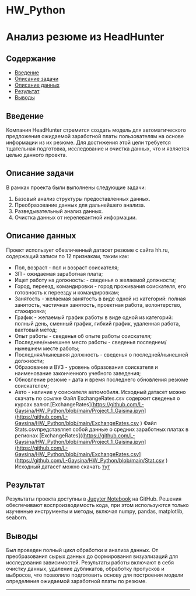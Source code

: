 # HW_Python
# Анализ резюме из HeadHunter

## Содержание

- [Введение](#введение)
- [Описание задачи](#описание-задачи)
- [Описание данных](#описание-данных)
- [Результат](#результат)
- [Выводы](#выводы)

## Введение

Компания HeadHunter стремится создать модель для автоматического предложения ожидаемой заработной платы пользователям на основе информации из их резюме. Для достижения этой цели требуется тщательная подготовка, исследование и очистка данных, что и является целью данного проекта.

## Описание задачи

В рамках проекта были выполнены следующие задачи:
1. Базовый анализ структуры предоставленных данных.
2. Преобразование данных для дальнейшего анализа.
3. Разведывательный анализ данных.
4. Очистка данных от нерелевантной информации.

## Описание данных

Проект использует обезличенный датасет резюме с сайта hh.ru, содержащий записи по 12 признакам, таким как:
* Пол, возраст - пол и возраст соискателя;
* ЗП - ожидаемая заработная плата;
* Ищет работу на должность: - сведенья о желаемой должности;
* Город, переезд, командировки - город проживания соискателя, его готовность к переезду и командировкам;
* Занятость - желаемая занятость в виде одной из категорий: полная занятость, частичная занятость, проектная работа, волонтерство, стажировка;
* График - желаемый график работы в виде одной из категорий: полный день, сменный график, гибкий график, удаленная работа, вахтовый метод;
* Опыт работы - сведенья об опыте работы соискателя;
* Последнее/нынешнее место работы - сведенья последнем/нынешнем месте работы;
* Последняя/нынешняя должность - сведенья о последней/нынешней должности;
* Образование и ВУЗ - уровень образования соискателя и наименование законченного учебного заведения;
* Обновление резюме - дата и время последнего обновления резюме соискателем;
* Авто - наличие у соискателя автомобиля.
Исходный датасет можно скачать по ссылке
Файл ExchangeRates.csv содержит сведенья о курсах валют.[ExchangeRates](https://github.com/L-Gaysina/HW_Python/blob/main/Project_1_Gaisina.ipyn](https://github.com/L-Gaysina/HW_Python/blob/main/ExchangeRates.csv ) 
Файл Stats.csvпредставляет собой данные о средних заработных платах в регионах [ExchangeRates]((https://github.com/L-Gaysina/HW_Python/blob/main/Project_1_Gaisina.ipyn](https://github.com/L-Gaysina/HW_Python/blob/main/ExchangeRates.csv](https://github.com/L-Gaysina/HW_Python/blob/main/Stat.csv )
Исходный датасет можно скачать [тут](https://drive.google.com/file/d/1qNRAjk8rJY529WkohBJjJVOM9AyUhkcD/view?usp=share_link)

## Результат

Результаты проекта доступны в [Jupyter Notebook](https://github.com/L-Gaysina/HW_Python/blob/main/Project_1_Gaisina.ipynb) на GitHub. Решения обеспечивают воспроизводимость кода, при этом используются только изученные инструменты и методы, включая numpy, pandas, matplotlib, seaborn.

## Выводы

Был проведен полный цикл обработки и анализа данных. От преобразования сырых данных до формирования визуализаций для исследования зависимостей. Результаты работы включают в себя очистку данных, удаление дубликатов, обработку пропусков и выбросов, что позволило подготовить основу для построения модели определения ожидаемой заработной платы по резюме.

---


